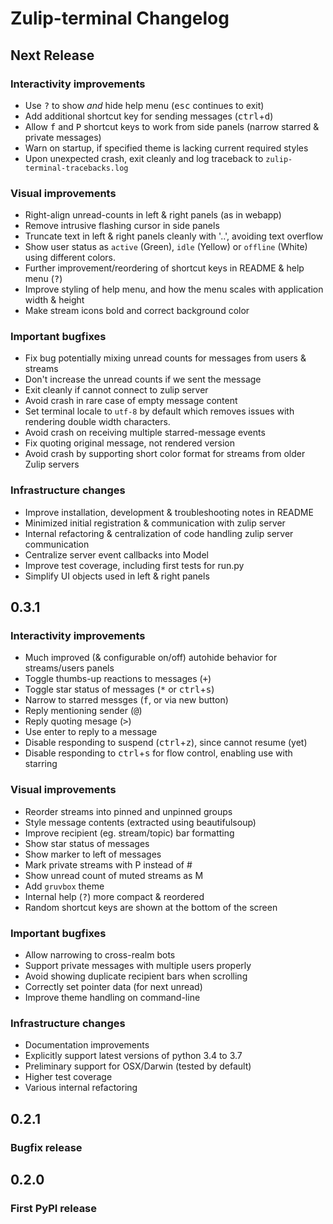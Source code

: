 # Zulip-terminal Changelog

## Next Release

### Interactivity improvements
- Use <kbd>?</kbd> to show *and* hide help menu (<kbd>esc</kbd> continues to exit)
- Add additional shortcut key for sending messages (<kbd>ctrl</kbd>+<kbd>d</kbd>)
- Allow <kbd>f</kbd> and <kbd>P</kbd> shortcut keys to work from side panels (narrow starred & private messages)
- Warn on startup, if specified theme is lacking current required styles
- Upon unexpected crash, exit cleanly and log traceback to `zulip-terminal-tracebacks.log`

### Visual improvements
- Right-align unread-counts in left & right panels (as in webapp)
- Remove intrusive flashing cursor in side panels
- Truncate text in left & right panels cleanly with '..', avoiding text overflow
- Show user status as `active` (Green), `idle` (Yellow) or `offline` (White) using different colors.
- Further improvement/reordering of shortcut keys in README & help menu (<kbd>?</kbd>)
- Improve styling of help menu, and how the menu scales with application width & height
- Make stream icons bold and correct background color

### Important bugfixes
- Fix bug potentially mixing unread counts for messages from users & streams
- Don't increase the unread counts if we sent the message
- Exit cleanly if cannot connect to zulip server
- Avoid crash in rare case of empty message content
- Set terminal locale to `utf-8` by default which removes issues with rendering double width characters.
- Avoid crash on receiving multiple starred-message events
- Fix quoting original message, not rendered version 
- Avoid crash by supporting short color format for streams from older Zulip servers

### Infrastructure changes
- Improve installation, development & troubleshooting notes in README
- Minimized initial registration & communication with zulip server
- Internal refactoring & centralization of code handling zulip server communication
- Centralize server event callbacks into Model
- Improve test coverage, including first tests for run.py
- Simplify UI objects used in left & right panels

## 0.3.1

### Interactivity improvements
- Much improved (& configurable on/off) autohide behavior for streams/users panels
- Toggle thumbs-up reactions to messages (<kbd>+</kbd>)
- Toggle star status of messages (<kbd>*</kbd> or <kbd>ctrl</kbd>+<kbd>s</kbd>)
- Narrow to starred messges (<kbd>f</kbd>, or via new button)
- Reply mentioning sender (<kbd>@</kbd>)
- Reply quoting mesage (<kbd>></kbd>)
- Use enter to reply to a message
- Disable responding to suspend (<kbd>ctrl</kbd>+<kbd>z</kbd>), since cannot resume (yet)
- Disable responding to <kbd>ctrl</kbd>+<kbd>s</kbd> for flow control, enabling use with starring

### Visual improvements
- Reorder streams into pinned and unpinned groups
- Style message contents (extracted using beautifulsoup)
- Improve recipient (eg. stream/topic) bar formatting
- Show star status of messages
- Show marker to left of messages
- Mark private streams with P instead of #
- Show unread count of muted streams as M
- Add `gruvbox` theme
- Internal help (<kbd>?</kbd>) more compact & reordered
- Random shortcut keys are shown at the bottom of the screen

### Important bugfixes
- Allow narrowing to cross-realm bots
- Support private messages with multiple users properly
- Avoid showing duplicate recipient bars when scrolling
- Correctly set pointer data (for next unread)
- Improve theme handling on command-line

### Infrastructure changes
- Documentation improvements
- Explicitly support latest versions of python 3.4 to 3.7
- Preliminary support for OSX/Darwin (tested by default)
- Higher test coverage
- Various internal refactoring

## 0.2.1
### Bugfix release

## 0.2.0
### First PyPI release
